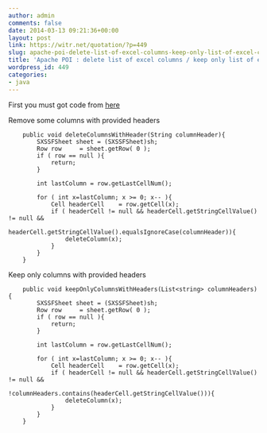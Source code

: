```yaml
---
author: admin
comments: false
date: 2014-03-13 09:21:36+00:00
layout: post
link: https://witr.net/quotation/?p=449
slug: apache-poi-delete-list-of-excel-columns-keep-only-list-of-excel-columns
title: 'Apache POI : delete list of excel columns / keep only list of excel columns'
wordpress_id: 449
categories:
- java
---
```



First you must got code from [here](http://quote.witr.net/?p=444)

Remove some columns with provided headers

    
    
        public void deleteColumnsWithHeader(String columnHeader){
            SXSSFSheet sheet = (SXSSFSheet)sh;
            Row row     = sheet.getRow( 0 );
            if ( row == null ){
                return;
            }
    
            int lastColumn = row.getLastCellNum();
    
            for ( int x=lastColumn; x >= 0; x-- ){
                Cell headerCell    = row.getCell(x);
                if ( headerCell != null && headerCell.getStringCellValue() != null && 
                     headerCell.getStringCellValue().equalsIgnoreCase(columnHeader)){
                    deleteColumn(x);
                }
            }
        }
    


Keep only columns with provided headers

    
    
        public void keepOnlyColumnsWithHeaders(List<string> columnHeaders){
            SXSSFSheet sheet = (SXSSFSheet)sh;
            Row row     = sheet.getRow( 0 );
            if ( row == null ){
                return;
            }
    
            int lastColumn = row.getLastCellNum();
    
            for ( int x=lastColumn; x >= 0; x-- ){
                Cell headerCell    = row.getCell(x);
                if ( headerCell != null && headerCell.getStringCellValue() != null && 
                     !columnHeaders.contains(headerCell.getStringCellValue())){
                    deleteColumn(x);
                }
            }
        }
    



